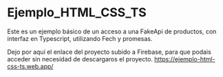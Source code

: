 # Ejemplo_HTML_CSS_TS

Este es un ejemplo básico de un acceso a una FakeApi de productos, con interfaz en Typescript, utilizando Fech y promesas.

Dejo por aquí el enlace del proyecto subido a Firebase, para que podais acceder sin necesidad de descargaros el proyecto.
https://ejemplo-html-css-ts.web.app/
